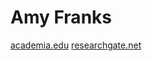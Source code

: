 # Amy Franks
[academia.edu](https://independentresearcher.academia.edu/AmyJeffordFranks)
[researchgate.net](https://www.researchgate.net/profile/Amy-Jefford-Franks)